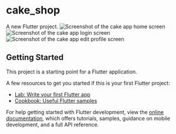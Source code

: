 # cake_shop

A new Flutter project.
![Screenshot of the cake app home screen](https://github.com/mrnpro/Cake-Shop/blob/main/Screenshots/photo_2023-08-20_15-37-03.jpg)
![Screenshot of the cake app login screen](https://github.com/mrnpro/Cake-Shop/blob/main/Screenshots/photo_2023-08-18_12-37-22.jpg)
![Screenshot of the cake app edit profile  screen](https://github.com/mrnpro/Cake-Shop/blob/main/Screenshots/photo_2023-08-18_12-37-23.jpg)

## Getting Started

This project is a starting point for a Flutter application.

A few resources to get you started if this is your first Flutter project:

- [Lab: Write your first Flutter app](https://docs.flutter.dev/get-started/codelab)
- [Cookbook: Useful Flutter samples](https://docs.flutter.dev/cookbook)

For help getting started with Flutter development, view the
[online documentation](https://docs.flutter.dev/), which offers tutorials,
samples, guidance on mobile development, and a full API reference.
